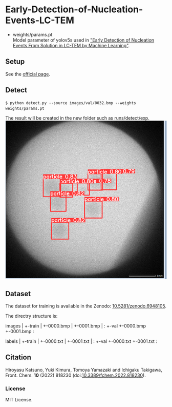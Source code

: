 # Early-Detection-of-Nucleation-Events-LC-TEM

- weights/params.pt<br/>
Model parameter of yolov5s used in ["Early Detection of Nucleation Events From Solution in LC-TEM by Machine Learning"](https://doi.org/10.3389/fchem.2022.818230).


## Setup

See the [official page](https://github.com/ultralytics/yolov5).

## Detect
`
$ python detect.py --source images/val/0032.bmp --weights weights/params.pt
`

The result will be created in the new folder such as runs/detect/exp.
![0032.bmp](0032.bmp)




## Dataset 

The dataset for training is available in the Zenodo: [10.5281/zenodo.6948105](https://doi.org/10.5281/zenodo.6948105).

The directry structure is:

images
 |
 +-train
 |  +-0000.bmp 
 |  +-0001.bmp
 |      :
 +-val
    +-0000.bmp 
    +-0001.bmp
        :

labels
 |
 +-train
 |  +-0000.txt
 |  +-0001.txt
 |      :
 +-val
    +-0000.txt
    +-0001.txt
        :


## Citation
Hiroyasu Katsuno, Yuki Kimura, Tomoya Yamazaki and Ichigaku Takigawa, Front. Chem. **10** (2022) 818230 (doi:[10.3389/fchem.2022.818230](https://doi.org/10.3389/fchem.2022.818230)).


### License
MIT License.


